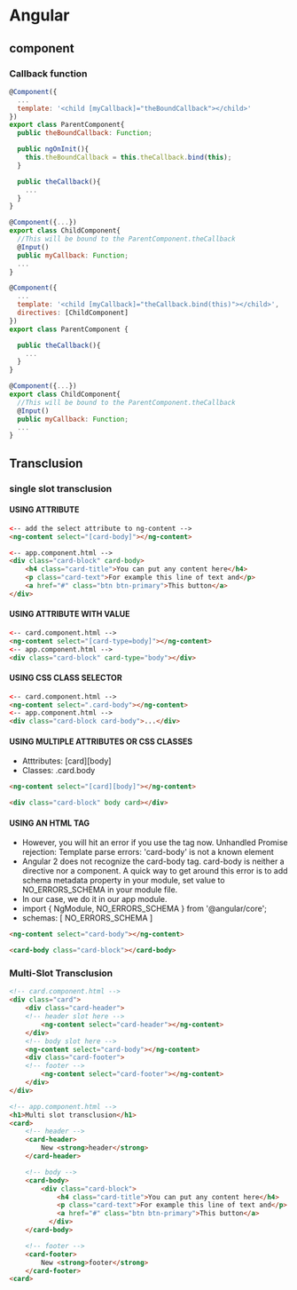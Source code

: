 # Angular

## component

### Callback function

```javascript
@Component({
  ...
  template: '<child [myCallback]="theBoundCallback"></child>'
})
export class ParentComponent{
  public theBoundCallback: Function;

  public ngOnInit(){
    this.theBoundCallback = this.theCallback.bind(this);
  }

  public theCallback(){
    ...
  }
}

@Component({...})
export class ChildComponent{
  //This will be bound to the ParentComponent.theCallback
  @Input()
  public myCallback: Function; 
  ...
}
```

```javascript
@Component({
  ...
  template: '<child [myCallback]="theCallback.bind(this)"></child>',
  directives: [ChildComponent]
})
export class ParentComponent {

  public theCallback(){
    ...
  }
}

@Component({...})
export class ChildComponent{
  //This will be bound to the ParentComponent.theCallback
  @Input()
  public myCallback: Function; 
  ...
}
```

## Transclusion

### single slot transclusion

<ng-content></ng-content>

#### USING ATTRIBUTE

```html
<-- add the select attribute to ng-content -->
<ng-content select="[card-body]"></ng-content>

<-- app.component.html -->
<div class="card-block" card-body>
    <h4 class="card-title">You can put any content here</h4>
    <p class="card-text">For example this line of text and</p>
    <a href="#" class="btn btn-primary">This button</a>
</div>
```

#### USING ATTRIBUTE WITH VALUE

```html
<-- card.component.html -->
<ng-content select="[card-type=body]"></ng-content>
<-- app.component.html -->
<div class="card-block" card-type="body"></div>
```

#### USING CSS CLASS SELECTOR 

```html
<-- card.component.html -->
<ng-content select=".card-body"></ng-content>
<-- app.component.html -->
<div class="card-block card-body">...</div>
```

#### USING MULTIPLE ATTRIBUTES OR CSS CLASSES
 * Atttributes: [card][body]
 * Classes: .card.body

```html
<ng-content select="[card][body]"></ng-content>

<div class="card-block" body card></div>
```

#### USING AN HTML TAG
 * However, you will hit an error if you use the <card-body> tag now. Unhandled Promise rejection: Template parse errors: 'card-body' is not a known element
 * Angular 2 does not recognize the card-body tag. card-body is neither a directive nor a component. A quick way to get around this error is to add schema metadata property in your module, set value to NO_ERRORS_SCHEMA in your module file.
 * In our case, we do it in our app module.
 * import { NgModule, NO_ERRORS_SCHEMA }      from '@angular/core';
 * schemas:      [ NO_ERRORS_SCHEMA ] 

```html
<ng-content select="card-body"></ng-content>

<card-body class="card-block"></card-body>
```

### Multi-Slot Transclusion

```html
<!-- card.component.html -->
<div class="card">
    <div class="card-header">
    <!-- header slot here -->
        <ng-content select="card-header"></ng-content>
    </div>
    <!-- body slot here -->
    <ng-content select="card-body"></ng-content>
    <div class="card-footer">
    <!-- footer -->
        <ng-content select="card-footer"></ng-content>
    </div>
</div>

<!-- app.component.html -->
<h1>Multi slot transclusion</h1>
<card>
    <!-- header -->
    <card-header>
        New <strong>header</strong>
    </card-header>

    <!-- body -->
    <card-body>
        <div class="card-block">
            <h4 class="card-title">You can put any content here</h4>
            <p class="card-text">For example this line of text and</p>
            <a href="#" class="btn btn-primary">This button</a>
          </div>
    </card-body>

    <!-- footer -->
    <card-footer>
        New <strong>footer</strong>
    </card-footer>
<card>
```
